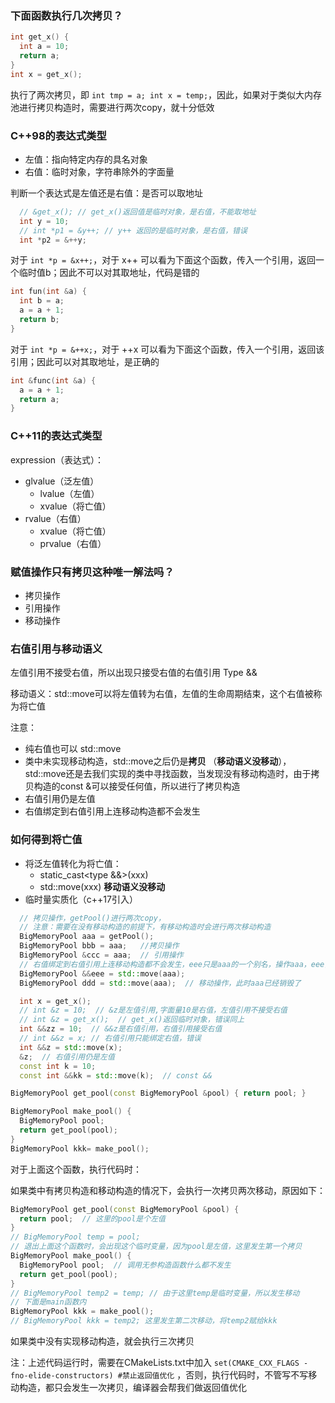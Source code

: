
### 下面函数执行几次拷贝？

```cpp
int get_x() {
  int a = 10;
  return a;
}
int x = get_x();
```

执行了两次拷贝，即 `int tmp = a; int x = temp;`，因此，如果对于类似大内存池进行拷贝构造时，需要进行两次copy，就十分低效

### C++98的表达式类型

- 左值：指向特定内存的具名对象
- 右值：临时对象，字符串除外的字面量

判断一个表达式是左值还是右值：是否可以取地址

```cpp
  // &get_x(); // get_x()返回值是临时对象，是右值，不能取地址
  int y = 10;
  // int *p1 = &y++; // y++ 返回的是临时对象，是右值，错误
  int *p2 = &++y;
```

对于 `int *p = &x++;`，对于 x++ 可以看为下面这个函数，传入一个引用，返回一个临时值b；因此不可以对其取地址，代码是错的

```cpp
int fun(int &a) {
  int b = a;
  a = a + 1;
  return b;
}
```

对于 `int *p = &++x;`，对于 ++x 可以看为下面这个函数，传入一个引用，返回该引用；因此可以对其取地址，是正确的

```cpp
int &func(int &a) {
  a = a + 1;
  return a;
}
```

### C++11的表达式类型

expression（表达式）：

- glvalue（泛左值）
    - lvalue（左值）
    - xvalue（将亡值）
- rvalue（右值）
    - xvalue（将亡值）
    - prvalue（右值）

### 赋值操作只有拷贝这种唯一解法吗？

- 拷贝操作
- 引用操作
- 移动操作

### 右值引用与移动语义

左值引用不接受右值，所以出现只接受右值的右值引用 Type &&

移动语义：std::move可以将左值转为右值，左值的生命周期结束，这个右值被称为将亡值

注意：

- 纯右值也可以 std::move
- 类中未实现移动构造，std::move之后仍是**拷贝** （**移动语义没移动**），std::move还是去我们实现的类中寻找函数，当发现没有移动构造时，由于拷贝构造的const &可以接受任何值，所以进行了拷贝构造
- 右值引用仍是左值
- 右值绑定到右值引用上连移动构造都不会发生

### 如何得到将亡值

- 将泛左值转化为将亡值：
    - static_cast<type &&>(xxx)
    - std::move(xxx) **移动语义没移动**
- 临时量实质化（c++17引入）

```cpp
  // 拷贝操作，getPool()进行两次copy，
  // 注意：需要在没有移动构造的前提下，有移动构造时会进行两次移动构造
  BigMemoryPool aaa = getPool();
  BigMemoryPool bbb = aaa;   //拷贝操作
  BigMemoryPool &ccc = aaa;  // 引用操作
  // 右值绑定到右值引用上连移动构造都不会发生，eee只是aaa的一个别名，操作aaa，eee，ccc是一样的
  BigMemoryPool &&eee = std::move(aaa);
  BigMemoryPool ddd = std::move(aaa);  // 移动操作，此时aaa已经销毁了

  int x = get_x();
  // int &z = 10;  // &z是左值引用,字面量10是右值，左值引用不接受右值
  // int &z = get_x();  // get_x()返回临时对象，错误同上
  int &&zz = 10;  // &&z是右值引用，右值引用接受右值
  // int &&z = x; // 右值引用只能绑定右值，错误
  int &&z = std::move(x);
  &z;  // 右值引用仍是左值
  const int k = 10;
  const int &&kk = std::move(k);  // const &&
```

```cpp
BigMemoryPool get_pool(const BigMemoryPool &pool) { return pool; }

BigMemoryPool make_pool() {
  BigMemoryPool pool;
  return get_pool(pool);
}
BigMemoryPool kkk= make_pool();
```

对于上面这个函数，执行代码时：

如果类中有拷贝构造和移动构造的情况下，会执行一次拷贝两次移动，原因如下：

```cpp
BigMemoryPool get_pool(const BigMemoryPool &pool) {
  return pool;  // 这里的pool是个左值
}
// BigMemoryPool temp = pool;
// 退出上面这个函数时，会出现这个临时变量，因为pool是左值，这里发生第一个拷贝
BigMemoryPool make_pool() {
  BigMemoryPool pool;  // 调用无参构造函数什么都不发生
  return get_pool(pool);
}
// BigMemoryPool temp2 = temp; // 由于这里temp是临时变量，所以发生移动
// 下面是main函数内
BigMemoryPool kkk = make_pool();
// BigMemoryPool kkk = temp2; 这里发生第二次移动，将temp2赋给kkk
```

如果类中没有实现移动构造，就会执行三次拷贝

注：上述代码运行时，需要在CMakeLists.txt中加入 `set(CMAKE_CXX_FLAGS -fno-elide-constructors) #禁止返回值优化` ，否则，执行代码时，不管写不写移动构造，都只会发生一次拷贝，编译器会帮我们做返回值优化